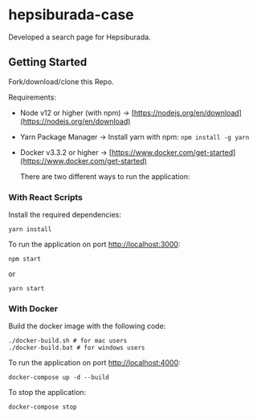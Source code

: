 # hepsiburada-case

Developed a search page for Hepsiburada.

## Getting Started

Fork/download/clone this Repo.

Requirements:

- Node v12 or higher (with npm) -> [https://nodejs.org/en/download](https://nodejs.org/en/download)
- Yarn Package Manager -> Install yarn with npm: `npm install -g yarn`
- Docker v3.3.2 or higher -> [https://www.docker.com/get-started](https://www.docker.com/get-started)

  There are two different ways to run the application:

### With React Scripts

Install the required dependencies:

```
yarn install
```

To run the application on port [http://localhost:3000](http://localhost:3000):

```
npm start
```

or

```
yarn start
```

### With Docker

Build the docker image with the following code:

```
./docker-build.sh # for mac users
./docker-build.bat # for windows users
```

To run the application on port [http://localhost:4000](http://localhost:4000):

```
docker-compose up -d --build
```

To stop the application:

```
docker-compose stop
```
